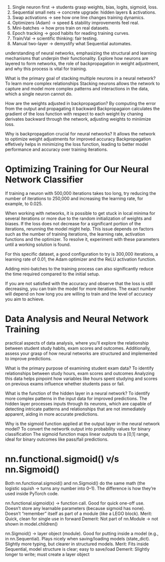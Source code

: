 1. Single neuron first → students grasp weights, bias, logits, sigmoid, loss.
2. Sequential small nets → concrete upgrade: hidden layers & activations.
3. Swap activations → see how one line changes training dynamics.
4. Optimizers (Adam) → speed & stability improvements feel real.
5. Mini-batches → how pros train on real datasets.
6. Epoch tracking → good habits for reading training curves.
7. Train/Val → scientific thinking: fair testing.
8. Manual two-layer → demystify what Sequential automates.

 understanding of neural networks, emphasizing the structural and learning mechanisms that underpin their functionality. Explore how neurons are layered to form networks, the role of backpropagation in weight adjustment, and why this process is vital for training.

 What is the primary goal of stacking multiple neurons in a neural network?
 To learn more complex relationships
 Stacking neurons allows the network to capture and model more complex patterns and interactions in the data, which a single neuron cannot do.

 How are the weights adjusted in backpropagation?
 By computing the error from the output and propagating it backward
 Backpropagaion calculates the gradient of the loss function with respect to each weight by chaning derivates backward through the network, adjusting weights to miniimize loss.

 Why is backpropagation crucial for neural networks?
 It allows the network to optimize weight adjustments for improved accuracy
 Backpropagation effetively helps in minimizing the loss function, leading to better model performance and accuracy over training iterations.
 
 # Optimizing Training for Our Neural Network Classifier
If training a neuron with 500,000 iterations takes too long, try reducing the number of iterations to 250,000 and increasing the learning rate, for example, to 0.025.

When working with networks, it is possible to get stuck in local minima for several iterations or more due to the random initialization of weights and biases. If the loss does not decrease for a significant portion of the iterations, rerunning the model might help. This issue depends on factors such as the number of training iterations, the learning rate, activation functions and the optimizer. To resolve it, experiment with these parameters until a working solution is found.

For this specific dataset, a good configuration to try is 300,000 iterations, a learning rate of 0.01, the Adam optimizer and the ReLU activation function.

Adding mini-batches to the training process can also significantly reduce the time required compared to the initial setup.

If you are not satisfied with the accuracy and observe that the loss is still decreasing, you can train the model for more iterations. The exact number will depend on how long you are willing to train and the level of accuracy you aim to achieve.


# Data Analysis and Neural Network Training
practical aspects of data analysis, where you'll explore the relationship between student study habits, exam scores and outcomes. Additionally, assess your grasp of how neural networks are structured and implemented to improve predictions. 

What is the primary purpose of examining student exam data?
To identify relationships between study hours, exam scores and outcomes
Analyzing this data helps pinpoint how variables like hours spent studying and scores on previous exams influence whether students pass or fail.

What is the function of the hidden layer in a neural network?
To identify more complex patterns in the input data for improved predictions.
The hidden layer processes inputs through its neurons, which are capable of detecting intricate patterns and relationships that are not immediately apparent, aiding in more accurate predictions.

Why is the sigmoid function applied at the output layer in the neural network model?
To convert the networtk output into probability values for binary classification
The sigmoid function maps linear outputs to a [0,1] range, ideal for binary outcomes like pass/fail predictions.


# nn.functional.sigmoid() v/s nn.Sigmoid()
Both nn.functional.sigmoid() and nn.Sigmoid() do the same math (the logistic squish → turns any number into 0–1).
The difference is how they’re used inside PyTorch code.

nn.functional.sigmoid(x) → function call.
    Good for quick one-off use.
    Doesn’t store any learnable parameters (because sigmoid has none).
    Doesn’t “remember” itself as part of a module (like a LEGO block).
    Merit: Quick, clean for single use in forward
    Demerit: Not part of nn.Module → not shown in model.children()


nn.Sigmoid() → layer object (module).
    Good for putting inside a model (e.g., in nn.Sequential).
    Plays nicely when saving/loading models (state_dict).
    Slightly more typing, but clearer in structured models.
    Merit: Fits inside Sequential, model structure is clear; easy to save/load
    Demerit: Slightly longer to write; must create a layer object
